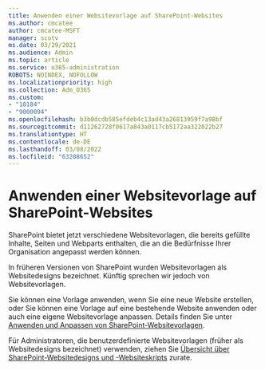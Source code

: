 ```yaml
---
title: Anwenden einer Websitevorlage auf SharePoint-Websites
ms.author: cmcatee
author: cmcatee-MSFT
manager: scotv
ms.date: 03/29/2021
ms.audience: Admin
ms.topic: article
ms.service: o365-administration
ROBOTS: NOINDEX, NOFOLLOW
ms.localizationpriority: high
ms.collection: Adm_O365
ms.custom:
- "10184"
- "9000094"
ms.openlocfilehash: b3b0dcdb585efdeb4c13ad43a26813959f7a98bf
ms.sourcegitcommit: d11262728f0617a843a0117cb5172aa322022b27
ms.translationtype: HT
ms.contentlocale: de-DE
ms.lasthandoff: 03/08/2022
ms.locfileid: "63208652"
---
```

# <a name="apply-site-template-to-sharepoint-sites"></a>Anwenden einer Websitevorlage auf SharePoint-Websites

SharePoint bietet jetzt verschiedene Websitevorlagen, die bereits gefüllte Inhalte, Seiten und Webparts enthalten, die an die Bedürfnisse Ihrer Organisation angepasst werden können. 

In früheren Versionen von SharePoint wurden Websitevorlagen als Websitedesigns bezeichnet. Künftig sprechen wir jedoch von Websitevorlagen. 

Sie können eine Vorlage anwenden, wenn Sie eine neue Website erstellen, oder Sie können eine Vorlage auf eine bestehende Website anwenden oder auch eine eigene Websitevorlage anpassen. Details finden Sie unter [Anwenden und Anpassen von SharePoint-Websitevorlagen](https://support.microsoft.com/office/39382463-0e45-4d1b-be27-0e96aeec8398).

Für Administratoren, die benutzerdefinierte Websitevorlagen (früher als Websitedesigns bezeichnet) verwenden, ziehen Sie [Übersicht über SharePoint-Websitedesigns und -Websiteskripts](https://docs.microsoft.com/sharepoint/dev/declarative-customization/site-design-overview) zurate.
